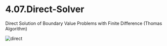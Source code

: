 # 4.07.Direct-Solver
Direct Solution of Boundary Value Problems with Finite Difference (Thomas Algorithm) 

![direct](https://cloud.githubusercontent.com/assets/15114859/10852173/5ae5e9f4-7efd-11e5-969e-1a21676a2d4e.png)
